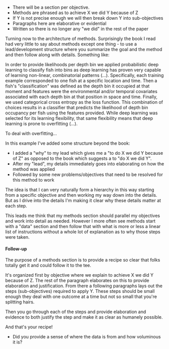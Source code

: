 - There will be a section per objective.
- Methods are phrased as to achieve X we did Y because of Z
- If Y is not precise enough we will then break down Y into sub-objectives
- Paragraphs here are elaborative or evidential 
- Written so there is no longer any "we did" in the rest of the paper

Turning now to the architecture of methods. Surprisingly the book I read had very little to say about methods except one thing - to use a lead/development structure where you summarize the goal and the method and then follow along with details. Something like:

In order to provide likelihoods per depth bin we applied probabilistic deep learning to classify fish into bins as deep learning has proven very capable of learning non-linear, combinatorial patterns (...). Specifically, each training example corresponded to one fish at a specific location and time. Then a fish's "classification" was defined as the depth bin it occupied at that moment and features were the environmental and/or temporal covariates associated with each depth bin at that position in space and time. Finally, we used categorical cross entropy as the loss function. This combination of choices results in a classifier that predicts the likelihood of depth bin occupancy per fish using the features provided. While deep learning was selected for its learning flexibility, that same flexibility means that deep learning is prone to overfitting (...). 

To deal with overfitting... 

In this example I've added some structure beyond the book:
-  I added a "why" to my lead which gives me a "to do X we did Y because of Z" as opposed to the book which suggests a to "do X we did Y". 
- After my "lead", my details immediately goes into elaborating on how the method was applied
- Followed by some new problems/objectives that need to be resolved for this method to work

The idea is that I can very naturally form a hierarchy in this way starting from a specific objective and then working my way down into the details. But as I drive into the details I'm making it clear why these details matter at each step. 

This leads me think that my methods section should parallel my objectives and work into detail as needed. However I more often see methods start with a "data" section and then follow that with what is more or less a linear list of instructions without a whole lot of explanation as to why those steps were taken. 

#### Follow-up

The purpose of a methods section is to provide a recipe so clear that folks totally get it and could follow it to the tee. 

It's organized first by objective where we explain to achieve X we did Y because of Z. The rest of the paragraph elaborates on this to provide elaboration and justification. From there a following paragraphs lays out the steps (sub-objectives) required to apply Y. These steps should be small enough they deal with one outcome at a time but not so small that you're splitting hairs. 

Then you go through each of the steps and provide elaboration and evidence to both justify the step and make it as clear as humanely possible. 

And that's your recipe! 


- Did you provide a sense of where the data is from and how voluminous it is? 
